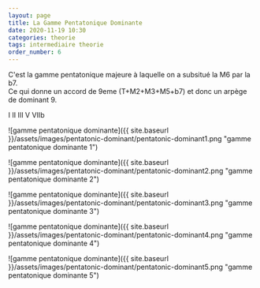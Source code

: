 ```yaml
---
layout: page
title: La Gamme Pentatonique Dominante 
date: 2020-11-19 10:30
categories: theorie
tags: intermediaire theorie
order_number: 6
---
```


C'est la gamme pentatonique majeure à laquelle on a subsitué la M6 par la b7.  
Ce qui donne un accord de 9eme (T+M2+M3+M5+b7) et donc un arpège de dominant 9.

I II III V VIIb

![gamme pentatonique dominante]({{ site.baseurl }}/assets/images/pentatonic-dominant/pentatonic-dominant1.png "gamme pentatonique dominante 1")

![gamme pentatonique dominante]({{ site.baseurl }}/assets/images/pentatonic-dominant/pentatonic-dominant2.png "gamme pentatonique dominante 2")

![gamme pentatonique dominante]({{ site.baseurl }}/assets/images/pentatonic-dominant/pentatonic-dominant3.png "gamme pentatonique dominante 3")

![gamme pentatonique dominante]({{ site.baseurl }}/assets/images/pentatonic-dominant/pentatonic-dominant4.png "gamme pentatonique dominante 4")

![gamme pentatonique dominante]({{ site.baseurl }}/assets/images/pentatonic-dominant/pentatonic-dominant5.png "gamme pentatonique dominante 5")